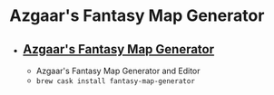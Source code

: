 # Azgaar's Fantasy Map Generator
- [Azgaar's Fantasy Map Generator](https://azgaar.github.io/Fantasy-Map-Generator)
  - 
  - Azgaar's Fantasy Map Generator and Editor
  - `brew cask install fantasy-map-generator`
